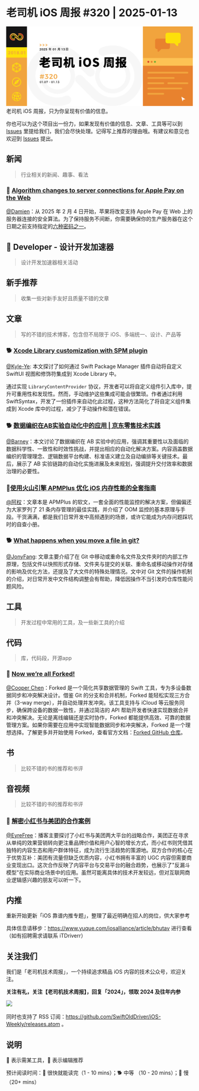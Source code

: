 # 老司机 iOS 周报 #320 | 2025-01-13

![ios-weekly](https://github.com/SwiftOldDriver/iOS-Weekly/blob/master/assets/weekly-header/320.jpg?raw=true)
老司机 iOS 周报，只为你呈现有价值的信息。

你也可以为这个项目出一份力，如果发现有价值的信息、文章、工具等可以到 [Issues](https://github.com/SwiftOldDriver/iOS-Weekly/issues) 里提给我们，我们会尽快处理。记得写上推荐的理由哦。有建议和意见也欢迎到 [Issues](https://github.com/SwiftOldDriver/iOS-Weekly/issues) 提出。

## 新闻

> 行业相关的新闻、趣事、看法

### 🐎 [Algorithm changes to server connections for Apple Pay on the Web](https://developer.apple.com/news/?id=2x8awlvm)

[@Damien](https://github.com/ZengyiMa)：从 2025 年 2 月 4 日开始，苹果将改变支持 Apple Pay 在 Web 上的服务器连接的安全算法。为了保持服务不间断，你需要确保你的生产服务器在这个日期之前支持指定的[六种密码之一](https://developer.apple.com/documentation/apple_pay_on_the_web/setting_up_your_server#overview)。


##  Developer - 设计开发加速器

> 设计开发加速器相关活动

## 新手推荐

> 收集一些对新手友好且质量不错的文章

## 文章

> 写的不错的技术博客，包含但不局限于 iOS、多端统一、设计、产品等

### 🐕 [Xcode Library customization with SPM plugin](https://www.artemnovichkov.com/blog/xcode-library-customization-with-spm-plugin)

[@Kyle-Ye](https://github.com/Kyle-Ye): 本文探讨了如何通过 Swift Package Manager 插件自动将自定义 SwiftUI 视图和修饰符集成到 Xcode Library 中。

通过实现 `LibraryContentProvider` 协议，开发者可以将自定义组件引入库中，提升可重用性和发现性。然而，手动维护这些集成可能会很繁琐。作者通过利用 SwiftSyntax，开发了一份插件来自动化此过程，这种方法简化了将自定义组件集成到 Xcode 库中的过程，减少了手动操作和潜在错误。

### 🐕 [数据编织在AB实验自动化中的应用 | 京东零售技术实践](https://mp.weixin.qq.com/s/NMPot2AfEtsWXVPowZBDOA)

[@Barney](https://github.com/BarneyZhaoooo)：本文讨论了数据编织在 AB 实验中的应用，强调其重要性以及面临的数据科学性、一致性和时效性挑战，并提出相应的自动化解决方案。内容涵盖数据编织的管理理念、逻辑数据平台构建、标准语义建立及自动编排等关键技术。最后，展示了 AB 实验链路的自动化实施进展及未来规划，强调提升交付效率和数据治理的必要性。

### 🐢[使用火山引擎 APMPlus 优化 iOS 内存性能的全套指南](https://mp.weixin.qq.com/s/3qDQJXXiVl9gF-q5KtbxVw)

[@阿权](https://github.com/bqlin)：文章本是 APMPlus 的软文，一套全面的性能监控的解决方案，但偏偏还为大家罗列了 21 条内存管理的最佳实践，并介绍了 OOM 监控的基本原理与手段。干货满满，都是我们日常开发中高频遇到的场景，或许它能成为内存问题踩坑时的自查小册。

### 🐕 [What happens when you move a file in git?](https://swiftrocks.com/what-happens-when-you-move-a-file-in-git)

[@JonyFang](https://github.com/jonyfang): 文章主要介绍了在 Git 中移动或重命名文件及文件夹时的内部工作原理，包括文件以快照形式存储、文件夹与提交的关联、重命名或移动操作对存储的影响及优化方法，还提及了大文件的特殊处理情况。文中对 Git 文件的操作机制的介绍，对日常开发中文件结构调整会有帮助，降低因操作不当引发的仓库性能问题风险。

## 工具

> 开发过程中常用的工具，及一些新工具的介绍

## 代码

> 库，代码段，开源app

### 🚧 [Now we’re all Forked!](https://appdecentral.com/2024/12/13/now-we-are-all-forked)

[@Cooper Chen](https://github.com/cjlcooper)：Forked 是一个简化共享数据管理的 Swift 工具，专为多设备数据同步和冲突解决设计。借鉴 Git 的分支和合并机制，Forked 能轻松实现三方合并（3-way merge），并自动处理并发冲突。该工具支持与 iCloud 等云服务同步，确保跨设备的数据一致性，并通过简洁的 API 帮助开发者快速实现数据合并和冲突解决。无论是离线编辑还是实时协作，Forked 都能提供高效、可靠的数据管理方案。如果你需要在应用中实现智能数据同步和冲突解决，Forked 是一个理想选择。了解更多并开始使用 Forked，查看官方文档：[Forked GitHub 仓库](https://github.com/drewmccormack/Forked)。

## 书

> 比较不错的书的推荐和书评

## 音视频

> 比较不错的书的推荐和书评

### 🐢 [解密小红书与美团的合作案例](https://www.xiaoyuzhoufm.com/episode/676e5d051e823e72d332d12e)

[@EyreFree](https://github.com/EyreFree)：播客主要探讨了小红书与美团两大平台的战略合作，美团正在寻求从单纯的效果营销转向更注重品牌价值和用户心智的增长方式，而小红书则凭借其独特的内容生态和用户群体特征，成为流行生活趋势的策源地。双方合作的核心在于优势互补：美团有流量但缺乏优质内容，小红书拥有丰富的 UGC 内容但需要商业变现出口。这次合作反映了内容平台与交易平台的融合趋势，也展示了"反漏斗模型"在实际商业场景中的应用。虽然可能离具体的技术开发较远，但对互联网商业逻辑感兴趣的朋友可以听一下。

## 内推

重新开始更新「iOS 靠谱内推专题」，整理了最近明确在招人的岗位，供大家参考

具体信息请移步：https://www.yuque.com/iosalliance/article/bhutav 进行查看（如有招聘需求请联系 iTDriverr）

## 关注我们

我们是「老司机技术周报」，一个持续追求精品 iOS 内容的技术公众号，欢迎关注。

**关注有礼，关注【老司机技术周报】，回复「2024」，领取 2024 及往年内参**

![](https://github.com/SwiftOldDriver/iOS-Weekly/blob/master/assets/qrcode_for_wechat.jpg?raw=true)

同时也支持了 RSS 订阅：https://github.com/SwiftOldDriver/iOS-Weekly/releases.atom 。

## 说明

🚧 表示需某工具，🌟 表示编辑推荐

预计阅读时间：🐎 很快就能读完（1 - 10 mins）；🐕 中等 （10 - 20 mins）；🐢 慢（20+ mins）

